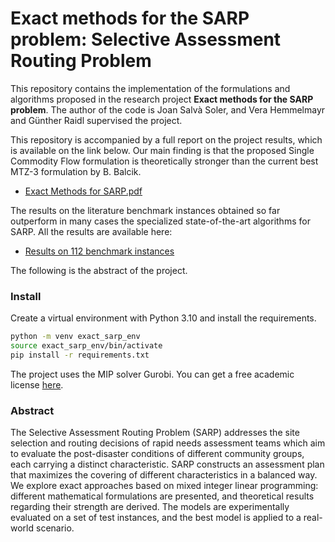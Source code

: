 # Exact methods for the SARP problem: Selective Assessment Routing Problem

This repository contains the implementation of the formulations and algorithms proposed in the research project **Exact methods for the SARP problem**. 
The author of the code is Joan Salvà Soler, and Vera Hemmelmayr and Günther Raidl supervised the project. 

This repository is accompanied by a full report on the project results, which is available on the link below. Our main finding is that the proposed Single Commodity Flow formulation is theoretically stronger than the current best MTZ-3 formulation by B. Balcik.
- [Exact Methods for SARP.pdf](https://github.com/jsalvasoler/exact_sarp/blob/master/Theoretical%20Work%20and%20Results/Exact%20Methods%20for%20the%20Selective%20Assessment%20Routing%20Problem.pdf)

The results on the literature benchmark instances obtained so far outperform in many cases the specialized state-of-the-art algorithms for SARP. All the results are available here:
- [Results on 112 benchmark instances](https://github.com/jsalva9/exact_sarp/blob/master/Theoretical%20Work%20and%20Results/all_results.csv)

The following is the abstract of the project.

### Install
Create a virtual environment with Python 3.10 and install the requirements.
```bash
python -m venv exact_sarp_env
source exact_sarp_env/bin/activate
pip install -r requirements.txt
```
The project uses the MIP solver Gurobi. You can get a free academic license [here](https://www.gurobi.com/academia/academic-program-and-licenses/).


### Abstract
The Selective Assessment Routing Problem (SARP) addresses the site selection
and routing decisions of rapid needs assessment teams which aim to evaluate the
post-disaster conditions of different community groups, each carrying a distinct
characteristic. SARP constructs an assessment plan that maximizes the covering
of different characteristics in a balanced way. We explore exact approaches based
on mixed integer linear programming: different mathematical formulations are
presented, and theoretical results regarding their strength are derived. The models are experimentally evaluated on a set of test instances, and the best model is
applied to a real-world scenario.
